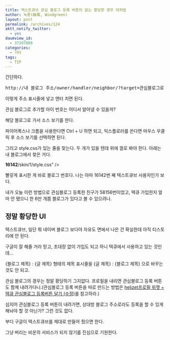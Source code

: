 ```yaml
---
title: 텍스트큐브 관심 블로그 등록 버튼이 없는 황당한 경우 대처법
author: 녹풍(綠風, Windgreen)
layout: post
permalink: /archives/124
aktt_notify_twitter:
  - yes
daumview_id:
  - 37207889
categories:
  - 기타
tags:
  - TIP
---
```

간단하다.

<pre class="brush:plain">http://내 블로그 주소/owner/handler/neighbor/?target=관심블로그로 추가할 아이 번호</pre>

이렇게 주소 표시줄에 넣고 엔터 치면 된다.

관심 블로그로 추가할 아이 번호는 어디서 알아낼 수 있을까?

해당 블로그로 가서 소스 보기를 한다.

파이어폭스나 크롬을 사용한다면 Ctrl + U 하면 되고, 익스플로러를 쓴다면 마우스 우클릭 후 소스 보기를 선택하면 된다.

그리고 style.css가 있는 줄을 찾는다. 두 개가 있을 텐데 위에 껄로 봐야 한다. 아래는 내 블로그에서 찾은 거다.

<link rel=&#8221;stylesheet&#8221; type=&#8221;text/css&#8221; href=&#8221;http://fs.textcube.com/blog/1/<span style="color:#f00;"><strong>16142</strong></span>/skin/1/style.css&#8221; />

빨갛게 표시한 게 바로 블로그 번호다. 나는 아마 16142번 째 텍스트큐브 사용자인가 보다.

내가 오늘 이런 방법으로 관심블로그 등록한 친구가 58156번이었고, 텍큐 가입한지 얼마 안 됐으니 한 6만 개쯤 블로그가 있다고 볼 수 있으려나.

## 정말 황당한 UI

텍스트큐브, 일단 뭐 네이버 블로그 보다야 자유도 면에서 나은 건 확실한데 아직 티스토리에 안 된다.

구글이 잘 해줄 거라 믿고, 초대장 없이 가입도 되고 하니 텍큐에서 사용하고 있는 것인데&#8230;

{블로그 제목} : {글 제목} 형태의 제목 표시줄을 {글 제목} : {블로그 제목} 으로 바꾸는 것도 안 되고.

관심 블로그의 경우는 정말 황당하기 그지없다. 프로필을 내리면 관심블로그 등록 버튼도 함께 내려가다니.(관심블로그 등록 버튼을 따로 만드는 방법은 <a href="http://science.binote.com/160" rel="bookmark">helizet프로필 위젯 + 텍큐 관심블로그 등록버튼 달기 (수정)</a>를 참고하라.)

심지어 관심블로그 등록 버튼이 내려가면, 상대방 블로그 주소로라도 등록을 할 수 있게 해놔야 할 것 아닌가? 그런 것도 없다.

부디 구글이 텍스트큐브를 제대로 만들어 줬으면 한다.

그냥 버리는 비운의 서비스가 되지 않기를 진심으로 기원한다.